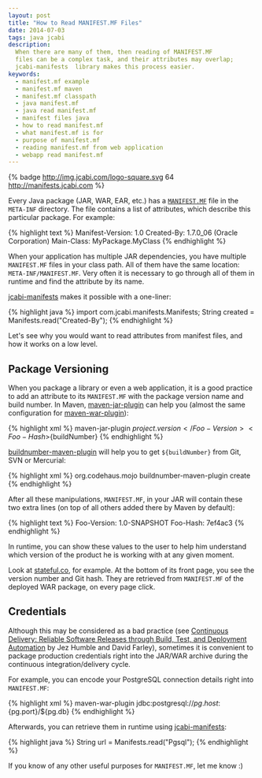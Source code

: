 ```yaml
---
layout: post
title: "How to Read MANIFEST.MF Files"
date: 2014-07-03
tags: java jcabi
description:
  When there are many of them, then reading of MANIFEST.MF
  files can be a complex task, and their attributes may overlap;
  jcabi-manifests  library makes this process easier.
keywords:
  - manifest.mf example
  - manifest.mf maven
  - manifest.mf classpath
  - java manifest.mf
  - java read manifest.mf
  - manifest files java
  - how to read manifest.mf
  - what manifest.mf is for
  - purpose of manifest.mf
  - reading manifest.mf from web application
  - webapp read manifest.mf
---
```


{% badge http://img.jcabi.com/logo-square.svg 64 http://manifests.jcabi.com %}

Every Java package (JAR, WAR, EAR, etc.) has
a [`MANIFEST.MF`](http://docs.oracle.com/javase/tutorial/deployment/jar/manifestindex.html)
file in the `META-INF` directory. The file contains a list of attributes,
which describe this particular package. For example:

{% highlight text %}
Manifest-Version: 1.0
Created-By: 1.7.0_06 (Oracle Corporation)
Main-Class: MyPackage.MyClass
{% endhighlight %}

When your application has multiple JAR dependencies, you have multiple
`MANIFEST.MF` files in your class path. All of them have the same location:
`META-INF/MANIFEST.MF`. Very often it is necessary to go through all of
them in runtime and find the attribute by its name.

[jcabi-manifests](http://manifests.jcabi.com) makes it possible with a one-liner:

{% highlight java %}
import com.jcabi.manifests.Manifests;
String created = Manifests.read("Created-By");
{% endhighlight %}

<!--more-->

Let's see why you would want to read attributes from manifest
files, and how it works on a low level.

## Package Versioning

When you package a library or even a web application,
it is a good practice to add an attribute to its `MANIFEST.MF`
with the package version name and build number. In Maven,
[maven-jar-plugin](http://maven.apache.org/plugins/maven-jar-plugin/)
can help you (almost the same configuration for
[maven-war-plugin](http://maven.apache.org/plugins/maven-war-plugin/)):

{% highlight xml %}
<plugin>
  <artifactId>maven-jar-plugin</artifactId>
  <configuration>
    <archive>
      <manifestEntries>
        <Foo-Version>${project.version}</Foo-Version>
        <Foo-Hash>${buildNumber}</Foo-Hash>
      </manifestEntries>
    </archive>
  </configuration>
</plugin>
{% endhighlight %}

[buildnumber-maven-plugin](http://mojo.codehaus.org/buildnumber-maven-plugin/create-mojo.html)
will help you to get `${buildNumber}` from Git, SVN or Mercurial:

{% highlight xml %}
<plugin>
  <groupId>org.codehaus.mojo</groupId>
  <artifactId>buildnumber-maven-plugin</artifactId>
  <executions>
    <execution>
      <goals>
        <goal>create</goal>
      </goals>
    </execution>
  </executions>
</plugin>
{% endhighlight %}

After all these manipulations, `MANIFEST.MF`, in your JAR will
contain these two extra lines (on top of all others added there by Maven by default):

{% highlight text %}
Foo-Version: 1.0-SNAPSHOT
Foo-Hash: 7ef4ac3
{% endhighlight %}

In runtime, you can show these values to the user to help him
understand which version of the product he is working with at any given moment.

Look at [stateful.co](http://www.stateful.co), for example. At the bottom
of its front page, you see the version number and Git hash. They are
retrieved from `MANIFEST.MF` of the deployed WAR package, on every page click.

## Credentials

Although this may be considered as a bad practice
(see [Continuous Delivery: Reliable Software Releases through Build, Test, and Deployment Automation](http://www.amazon.com/gp/product/0321601912/ref=as_li_tl?ie=UTF8&camp=1789&creative=390957&creativeASIN=0321601912&linkCode=as2&tag=yegor256com-20&linkId=GKWBKGZUJGJLFMHE)
by Jez Humble and David Farley), sometimes it is convenient to package production
credentials right into the JAR/WAR archive during the continuous integration/delivery cycle.

For example, you can encode your PostgreSQL connection
details right into `MANIFEST.MF`:

{% highlight xml %}
<plugin>
  <artifactId>maven-war-plugin</artifactId>
  <configuration>
    <archive>
      <manifestEntries>
        <Pgsql>jdbc:postgresql://${pg.host}:${pg.port}/${pg.db}</Pgsql>
      </manifestEntries>
    </archive>
  </configuration>
</plugin>
{% endhighlight %}

Afterwards, you can retrieve them in
runtime using [jcabi-manifests](http://manifests.jcabi.com):

{% highlight java %}
String url = Manifests.read("Pgsql");
{% endhighlight %}

If you know of any other useful purposes for `MANIFEST.MF`, let me know :)

